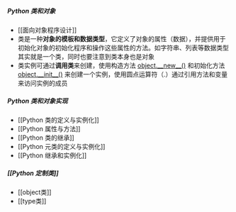 ##### Python 类和对象
- [[面向对象程序设计]]
- 类是一种**对象的模板和数据类型**，它定义了对象的属性（数据），并提供用于初始化对象的初始化程序和操作这些属性的方法。如字符串、列表等数据类型其实就是一个类，同时也要注意到类本身也是对象
- 类实例可通过**调用类**来创建，使用构造方法 [object.\_\_new\_\_()](object.__new__()) 和初始化方法 [object.\_\_init\_\_()](object.__init__()) 来创建一个实例，使用圆点运算符（.）通过引用方法和变量来访问实例的成员
##### Python 类和对象实现
- [[Python 类的定义与实例化]]
- [[Python 属性与方法]]
- [[Python 类的继承]]
- [[Python 元类的定义与实例化]]
- [[Python 继承和实例化]]
##### [[Python 定制类]]
- [[object类]]
- [[type类]]